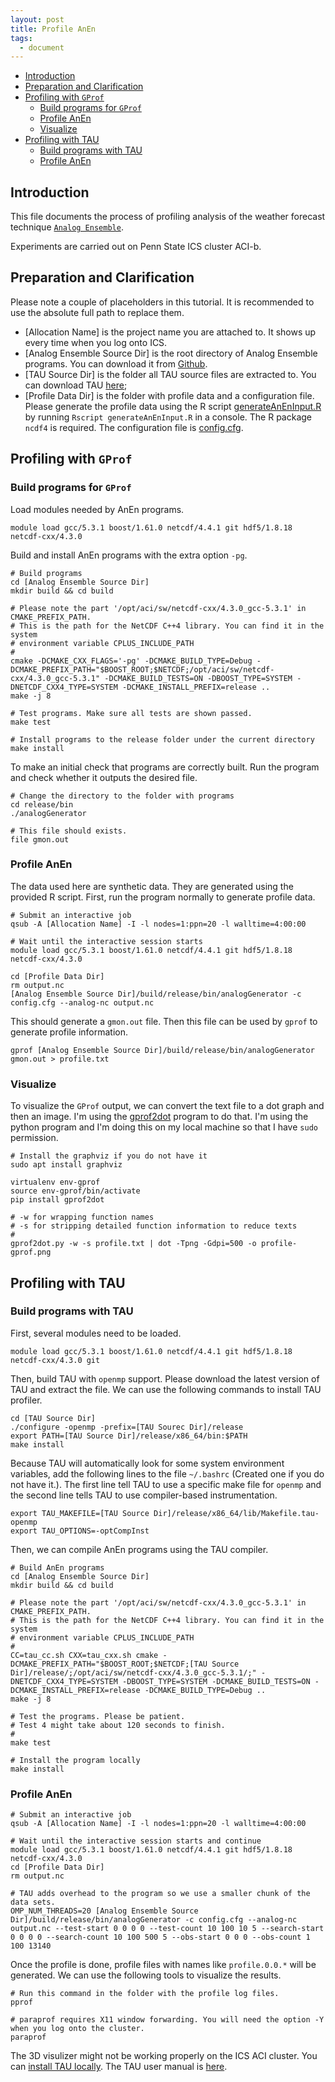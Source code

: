 ```yaml
---
layout: post
title: Profile AnEn
tags:
  - document
---
```


<!-- vim-markdown-toc GFM -->

* [Introduction](#introduction)
* [Preparation and Clarification](#preparation-and-clarification)
* [Profiling with `GProf`](#profiling-with-gprof)
    * [Build programs for `GProf`](#build-programs-for-gprof)
    * [Profile AnEn](#profile-anen)
    * [Visualize](#visualize)
* [Profiling with TAU](#profiling-with-tau)
    * [Build programs with TAU](#build-programs-with-tau)
    * [Profile AnEn](#profile-anen-1)

<!-- vim-markdown-toc -->


## Introduction

This file documents the process of profiling analysis of the weather forecast technique [`Analog Ensemble`](https://weiming-hu.github.io/AnalogsEnsemble/).

Experiments are carried out on Penn State ICS cluster ACI-b.

## Preparation and Clarification

Please note a couple of placeholders in this tutorial. It is recommended to use the absolute full path to replace them.

- [Allocation Name] is the project name you are attached to. It shows up every time when you log onto ICS.
- [Analog Ensemble Source Dir] is the root directory of Analog Ensemble programs. You can download it from [Github](https://github.com/Weiming-Hu/AnalogsEnsemble).
- [TAU Source Dir] is the folder all TAU source files are extracted to. You can download TAU [here](https://www.cs.uoregon.edu/research/tau/downloads.php);
- [Profile Data Dir] is the folder with profile data and a configuration file. Please generate the profile data using the R script [generateAnEnInput.R](https://github.com/Weiming-Hu/AnalogsEnsemble/raw/gh-pages/assets/posts/2019-01-08-Profile-AnEn/generateAnEnInput.R) by running `Rscript generateAnEnInput.R` in a console. The R package `ncdf4` is required. The configuration file is [config.cfg](https://github.com/Weiming-Hu/AnalogsEnsemble/raw/gh-pages/assets/posts/2019-01-08-Profile-AnEn/config.cfg).

## Profiling with `GProf`

### Build programs for `GProf`

Load modules needed by AnEn programs.

```
module load gcc/5.3.1 boost/1.61.0 netcdf/4.4.1 git hdf5/1.8.18 netcdf-cxx/4.3.0
```

Build and install AnEn programs with the extra option `-pg`.

```
# Build programs
cd [Analog Ensemble Source Dir]
mkdir build && cd build

# Please note the part '/opt/aci/sw/netcdf-cxx/4.3.0_gcc-5.3.1' in CMAKE_PREFIX_PATH.
# This is the path for the NetCDF C++4 library. You can find it in the system
# environment variable CPLUS_INCLUDE_PATH
#
cmake -DCMAKE_CXX_FLAGS='-pg' -DCMAKE_BUILD_TYPE=Debug -DCMAKE_PREFIX_PATH="$BOOST_ROOT;$NETCDF;/opt/aci/sw/netcdf-cxx/4.3.0_gcc-5.3.1" -DCMAKE_BUILD_TESTS=ON -DBOOST_TYPE=SYSTEM -DNETCDF_CXX4_TYPE=SYSTEM -DCMAKE_INSTALL_PREFIX=release ..
make -j 8

# Test programs. Make sure all tests are shown passed.
make test

# Install programs to the release folder under the current directory
make install
```

To make an initial check that programs are correctly built. Run the program and check whether it outputs the desired file.

```
# Change the directory to the folder with programs
cd release/bin
./analogGenerator

# This file should exists.
file gmon.out
```

### Profile AnEn

The data used here are synthetic data. They are generated using the provided R script. First, run the program normally to generate profile data.

```
# Submit an interactive job
qsub -A [Allocation Name] -I -l nodes=1:ppn=20 -l walltime=4:00:00

# Wait until the interactive session starts
module load gcc/5.3.1 boost/1.61.0 netcdf/4.4.1 git hdf5/1.8.18 netcdf-cxx/4.3.0

cd [Profile Data Dir]
rm output.nc
[Analog Ensemble Source Dir]/build/release/bin/analogGenerator -c config.cfg --analog-nc output.nc
```

This should generate a `gmon.out` file. Then this file can be used by `gprof` to generate profile information.

```
gprof [Analog Ensemble Source Dir]/build/release/bin/analogGenerator gmon.out > profile.txt
```

### Visualize

To visualize the `GProf` output, we can convert the text file to a dot graph and then an image. I'm using the [gprof2dot](https://github.com/jrfonseca/gprof2dot) program to do that. I'm using the python program and I'm doing this on my local machine so that I have `sudo` permission.

```
# Install the graphviz if you do not have it
sudo apt install graphviz

virtualenv env-gprof
source env-gprof/bin/activate
pip install gprof2dot

# -w for wrapping function names
# -s for stripping detailed function information to reduce texts
#
gprof2dot.py -w -s profile.txt | dot -Tpng -Gdpi=500 -o profile-gprof.png
```


## Profiling with TAU

### Build programs with TAU
First, several modules need to be loaded.

```
module load gcc/5.3.1 boost/1.61.0 netcdf/4.4.1 git hdf5/1.8.18 netcdf-cxx/4.3.0 git
```

Then, build TAU with `openmp` support. Please download the latest version of TAU and extract the file. We can use the following commands to install TAU profiler.

```
cd [TAU Source Dir]
./configure -openmp -prefix=[TAU Sourec Dir]/release
export PATH=[TAU Source Dir]/release/x86_64/bin:$PATH
make install
```

Because TAU will automatically look for some system environment variables, add the following lines to the file `~/.bashrc` (Created one if you do not have it.). The first line tell TAU to use a specific make file for `openmp` and the second line tells TAU to use compiler-based instrumentation.

```
export TAU_MAKEFILE=[TAU Source Dir]/release/x86_64/lib/Makefile.tau-openmp
export TAU_OPTIONS=-optCompInst
```

Then, we can compile AnEn programs using the TAU compiler.

```
# Build AnEn programs
cd [Analog Ensemble Source Dir]
mkdir build && cd build

# Please note the part '/opt/aci/sw/netcdf-cxx/4.3.0_gcc-5.3.1' in CMAKE_PREFIX_PATH.
# This is the path for the NetCDF C++4 library. You can find it in the system
# environment variable CPLUS_INCLUDE_PATH
#
CC=tau_cc.sh CXX=tau_cxx.sh cmake -DCMAKE_PREFIX_PATH="$BOOST_ROOT;$NETCDF;[TAU Source Dir]/release/;/opt/aci/sw/netcdf-cxx/4.3.0_gcc-5.3.1/;" -DNETCDF_CXX4_TYPE=SYSTEM -DBOOST_TYPE=SYSTEM -DCMAKE_BUILD_TESTS=ON -DCMAKE_INSTALL_PREFIX=release -DCMAKE_BUILD_TYPE=Debug ..
make -j 8

# Test the programs. Please be patient.
# Test 4 might take about 120 seconds to finish.
#
make test

# Install the program locally
make install
```

### Profile AnEn

```
# Submit an interactive job
qsub -A [Allocation Name] -I -l nodes=1:ppn=20 -l walltime=4:00:00

# Wait until the interactive session starts and continue
module load gcc/5.3.1 boost/1.61.0 netcdf/4.4.1 git hdf5/1.8.18 netcdf-cxx/4.3.0
cd [Profile Data Dir]
rm output.nc

# TAU adds overhead to the program so we use a smaller chunk of the data sets.
OMP_NUM_THREADS=20 [Analog Ensemble Source Dir]/build/release/bin/analogGenerator -c config.cfg --analog-nc output.nc --test-start 0 0 0 0 --test-count 10 100 10 5 --search-start 0 0 0 0 --search-count 10 100 500 5 --obs-start 0 0 0 --obs-count 1 100 13140
```

Once the profile is done, profile files with names like `profile.0.0.*` will be generated. We can use the following tools to visualize the results.

```
# Run this command in the folder with the profile log files.
pprof

# paraprof requires X11 window forwarding. You will need the option -Y when you log onto the cluster.
paraprof
```

The 3D visulizer might not be working properly on the ICS ACI cluster. You can [install TAU locally](http://www.paratools.com/tau). The TAU user manual is [here](https://www.cs.uoregon.edu/research/paracomp/tau/tauprofile/docs/usersguide.pdf).
